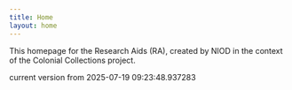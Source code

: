 ```yaml
---
title: Home
layout: home
---
```


This homepage for the Research Aids (RA), created by NIOD in the context of the Colonial Collections project. 


current version from 2025-07-19 09:23:48.937283